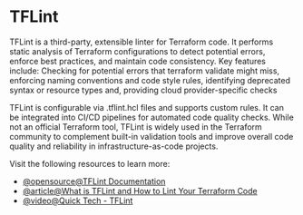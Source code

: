 # TFLint

TFLint is a third-party, extensible linter for Terraform code. It performs static analysis of Terraform configurations to detect potential errors, enforce best practices, and maintain code consistency. Key features include: Checking for potential errors that terraform validate might miss, enforcing naming conventions and code style rules, identifying deprecated syntax or resource types and, providing cloud provider-specific checks

TFLint is configurable via .tflint.hcl files and supports custom rules. It can be integrated into CI/CD pipelines for automated code quality checks. While not an official Terraform tool, TFLint is widely used in the Terraform community to complement built-in validation tools and improve overall code quality and reliability in infrastructure-as-code projects.

Visit the following resources to learn more:

- [@opensource@TFLint Documentation](https://github.com/terraform-linters/tflint)
- [@article@What is TFLint and How to Lint Your Terraform Code](https://spacelift.io/blog/what-is-tflint)
- [@video@Quick Tech - TFLint](https://www.youtube.com/watch?v=-BKWpI4Olpw)